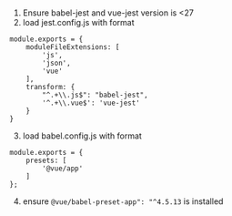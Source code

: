 ###
1. Ensure babel-jest and vue-jest version is <27
2. load jest.config.js with format
```
module.exports = {
    moduleFileExtensions: [
        'js',
        'json',
        'vue'
    ],
    transform: {
        "^.+\\.js$": "babel-jest",
        '^.+\\.vue$': 'vue-jest'
    }
}
```
3. load babel.config.js with format
```
module.exports = {
    presets: [
        '@vue/app'
    ]
};
```
4. ensure `@vue/babel-preset-app": "^4.5.13` is installed
